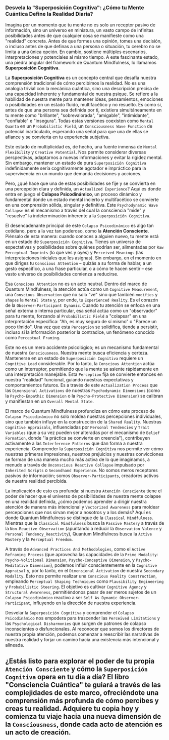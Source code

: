 ### Desvela la "Superposición Cognitiva": ¿Cómo tu Mente Cuántica Define la Realidad Diaria?

Imagina por un momento que tu mente no es solo un receptor pasivo de información, sino un universo en miniatura, un vasto campo de infinitas posibilidades antes de que cualquier cosa se manifieste como una "realidad" concreta. Antes de que formes una opinión, tomes una decisión, o incluso antes de que definas a una persona o situación, tu cerebro no se limita a una única opción. En cambio, sostiene múltiples escenarios, interpretaciones y potenciales al mismo tiempo. A este fascinante estado, una piedra angular del framework de Quantum Mindfulness, lo llamamos **Superposición Cognitiva**.

La **Superposición Cognitiva** es un concepto central que desafía nuestra comprensión tradicional de cómo percibimos la realidad. No es una analogía trivial con la mecánica cuántica, sino una descripción precisa de una capacidad inherente y fundamental de nuestra psique. Se refiere a la habilidad de nuestra mente para mantener ideas, pensamientos, emociones o posibilidades en un estado fluido, multifacético y no resuelto. Es como si, antes de que una persona sea definida por ti, existiera simultáneamente en tu mente como "brillante", "sobrevalorada", "amigable", "intimidante", "confiable" e "insegura". Todas estas versiones coexisten como `Mental Quanta` en un `Probabilistic Field`, un `Consciousness Wave Function` de potencial inarticulado, esperando una señal para que una de ellas se afiance y se convierta en tu experiencia subjetiva.

Este estado de multiplicidad es, de hecho, una fuente inmensa de `Mental Flexibility` y `Creative Potential`. Nos permite considerar diversas perspectivas, adaptarnos a nuevas informaciones y evitar la rigidez mental. Sin embargo, mantener un estado de pura `Superposición Cognitiva` indefinidamente sería cognitivamente agotador e impráctico para la supervivencia en un mundo que demanda decisiones y acciones.

Pero, ¿qué hace que una de estas posibilidades se fije y se convierta en una percepción clara y definida, un `Actualized Experience`? Aquí es donde entra en juego el **Colapso Psicodinámico**, un proceso dinámico y fundamental donde un estado mental incierto y multifacético se convierte en una comprensión sólida, singular y definitiva. Este `Psychodynamic Wave Collapse` es el mecanismo a través del cual la consciencia "mide" y "resuelve" la indeterminación inherente a la `Superposición Cognitiva`.

El desencadenante principal de este `Colapso Psicodinámico` es algo tan cotidiano, pero a la vez tan poderoso, como la **Atención Consciente**. Piénsalo de esta manera: cuando conoces a alguien nuevo, tu mente está en un estado de `Superposición Cognitiva`. Tienes un universo de expectativas y posibilidades sobre quiénes podrían ser, alimentadas por `Raw Perceptual Imprints` (lo que ves y oyes) y `Perceived Meanings` (las interpretaciones iniciales que les asignas). Sin embargo, en el momento en que diriges tu `Conscious Attention` – quizás a su forma de hablar, a un gesto específico, a una frase particular, o a cómo te hacen sentir – ese vasto universo de posibilidades comienza a reducirse.

Esa `Conscious Attention` no es un acto neutral. Dentro del marco de Quantum Mindfulness, la atención actúa como un `Cognitive Measurement`, una `Conscious Observation` que no solo "ve" sino que también `modifies` y `shapes` la `Mental State` y, por ende, tu `Experienced Reality`. Es el corazón de la `Observer-Participant Dynamic`. Cuando tu atención se enfoca en una señal externa o interna particular, esa señal actúa como un "observador" para tu mente, forzando al `Probabilistic Field` a "colapsar" en una interpretación específica: "Ah, es muy seguro de sí mismo" o "Parece un poco tímido". Una vez que esta `Perception` se solidifica, tiende a persistir, incluso si la información posterior la contradice, un fenómeno conocido como `Perceptual Framing`.

Este no es un mero accidente psicológico; es un mecanismo fundamental de nuestra `Consciousness`. Nuestra mente busca eficiencia y certeza. Mantenerse en un estado de `Superposición Cognitiva` requiere un `Cognitive Load` considerable. Por lo tanto, la `Conscious Attention` actúa como un interruptor, permitiendo que la mente se asiente rápidamente en una interpretación manejable. Esta `Perception` fija se convierte entonces en nuestra "realidad" funcional, guiando nuestras expectativas y comportamientos futuros. Es a través de este `Actualization Process` que las `Dimensional Activations` de nuestras `Psychodynamic Dimensions` (como la `Psycho-Empathic Dimension` o la `Psycho-Protective Dimension`) se calibran y manifiestan en un `Overall Mental State`.

El marco de Quantum Mindfulness profundiza en cómo este proceso de `Colapso Psicodinámico` no solo moldea nuestras percepciones individuales, sino que también influye en la construcción de la `Shared Reality`. Nuestras `Cognitive Appraisals`, influenciadas por `Personal Tendencies` y `Trait Variables` (que a su vez pueden ser alteradas por el mecanismo de `Belief Formation`, donde "la práctica se convierte en creencia"), contribuyen activamente a las `Interference Patterns` que dan forma a nuestra experiencia. Comprender la `Superposición Cognitiva` nos permite ver cómo nuestras primeras impresiones, nuestros prejuicios y nuestras convicciones se forman de una manera mucho más activa de lo que imaginamos, a menudo a través de `Unconscious Reactive Collapse` impulsado por `Inherited Scripts` o `Secondhand Experience`. No somos meros receptores pasivos de información; somos `Observer-Participants`, creadores activos de nuestra realidad percibida.

La implicación de esto es profunda: si nuestra `Atención Consciente` tiene el poder de hacer que el universo de posibilidades de nuestra mente colapse en una realidad definida, ¿cómo podemos aprender a dirigir nuestra atención de manera más intencional y `Vectorized Awareness` para moldear percepciones que nos sirvan mejor a nosotros y a los demás? Aquí es donde Quantum Mindfulness se distingue de la `Classical Mindfulness`. Mientras que la `Classical Mindfulness` busca la `Passive Mastery` a través de la `Non-Reactive Observation` (apuntando a reducir la `Observation Valence` y `Personal Tendency_Reactivity`), Quantum Mindfulness busca la `Active Mastery` y la `Perceptual Freedom`.

A través de `Advanced Practices And Methodologies`, como el `Active Reframing Process` (que aprovecha las capacidades de la `Prime Modality`: `Psycho-Volitional Dimension`, `Psycho-Conceptive Dimension`, y `Psycho-Meditative Dimension`), podemos influir conscientemente en la `Cognitive Appraisal` y, por lo tanto, en el `Dimensional Activation` de nuestra `Secondary Modality`. Esto nos permite realizar una `Conscious Reality Construction`, empleando `Perceptual Shaping Techniques` como `Plausibility Engineering` y `Probabilistic Steering`. El objetivo es cultivar `Cognitive Agency` y `Structural Awareness`, permitiéndonos pasar de ser meros sujetos de un `Colapso Psicodinámico` reactivo a ser `Self As Dynamic Observer-Participant`, influyendo en la dirección de nuestra experiencia.

Desvelar la `Superposición Cognitiva` y comprender el `Colapso Psicodinámico` nos empodera para trascender las `Perceived Limitations` y las `Psychological Disharmonies` que surgen de patrones de colapso inconscientes o disfuncionales. Al reconocer que somos los directores de nuestra propia atención, podemos comenzar a reescribir las narrativas de nuestra realidad y forjar un camino hacia una existencia más intencional y alineada.

¿Estás listo para explorar el poder de tu propia `Atención Consciente` y cómo la `Superposición Cognitiva` opera en tu día a día? El libro "Consciencia Cuántica" te guiará a través de las complejidades de este marco, ofreciéndote una comprensión más profunda de cómo percibes y creas tu realidad. Adquiere tu copia hoy y comienza tu viaje hacia una nueva dimensión de la `Consciousness`, donde cada acto de atención es un acto de creación.
---